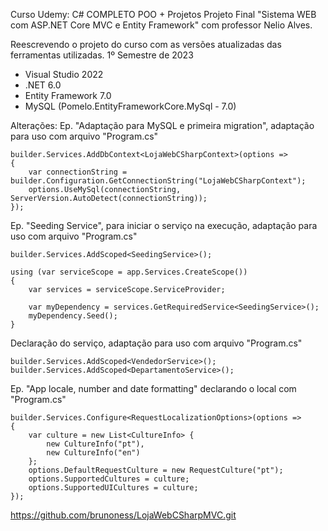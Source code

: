Curso Udemy: C# COMPLETO POO + Projetos
Projeto Final "Sistema WEB com ASP.NET Core MVC e Entity Framework" com professor Nelio Alves. 

Reescrevendo o projeto do curso com as versões atualizadas das ferramentas utilizadas.
1º Semestre de 2023 
* Visual Studio 2022
* .NET 6.0
* Entity Framework 7.0
* MySQL (Pomelo.EntityFrameworkCore.MySql - 7.0)

Alterações:
Ep. "Adaptação para MySQL e primeira migration", adaptação para uso com arquivo "Program.cs"

    builder.Services.AddDbContext<LojaWebCSharpContext>(options =>
    {
        var connectionString = builder.Configuration.GetConnectionString("LojaWebCSharpContext");
        options.UseMySql(connectionString, ServerVersion.AutoDetect(connectionString));
    });

Ep. "Seeding Service", para iniciar o serviço na execução, adaptação para uso com arquivo "Program.cs"

    builder.Services.AddScoped<SeedingService>();

    using (var serviceScope = app.Services.CreateScope()) 
    {
        var services = serviceScope.ServiceProvider;
    
        var myDependency = services.GetRequiredService<SeedingService>();
        myDependency.Seed();
    }

Declaração do serviço, adaptação para uso com arquivo "Program.cs"

    builder.Services.AddScoped<VendedorService>();
    builder.Services.AddScoped<DepartamentoService>();

Ep. "App locale, number and date formatting" declarando o local com "Program.cs"

    builder.Services.Configure<RequestLocalizationOptions>(options => 
    {
        var culture = new List<CultureInfo> {
            new CultureInfo("pt"),
            new CultureInfo("en")
        };
        options.DefaultRequestCulture = new RequestCulture("pt");
        options.SupportedCultures = culture;
        options.SupportedUICultures = culture;
    });

    
https://github.com/brunoness/LojaWebCSharpMVC.git